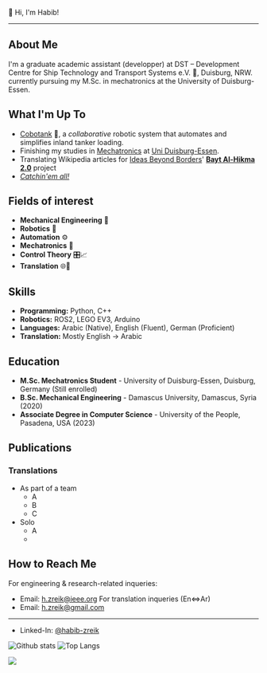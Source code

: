 👋 Hi, I'm Habib!

---

## About Me

I'm a graduate academic assistant (developper) at DST – Development Centre for Ship Technology and Transport Systems e.V. 🚢, Duisburg, NRW. currently pursuing my M.Sc. in mechatronics at the University of Duisburg-Essen.

## What I'm Up To

* [Cobotank](cobotank.de) 🤖, a *collaborative* robotic system that automates and simplifies inland tanker loading.
* Finishing my studies in [Mechatronics](https://www.uni-due.de/mechatronik/) at [Uni Duisburg-Essen](https://www.uni-due.de/).
* Translating Wikipedia articles for [Ideas Beyond Borders](https://ideasbeyondborders.org/)' [**Bayt Al-Hikma 2.0**](https://baytalhikma2.org/) project
* [*Catchin'em all!*](https://www.youtube.com/watch?v=JuYeHPFR3f0) 

## Fields of interest

- **Mechanical Engineering** 🔧  
- **Robotics** 🤖  
- **Automation** ⚙️  
- **Mechatronics** 🦾 
- **Control Theory** 🎛️📈  
- **Translation** 🌐📝  

## Skills

* **Programming:** Python, C++
* **Robotics:** ROS2, LEGO EV3, Arduino
* **Languages:** Arabic (Native), English (Fluent), German (Proficient)
* **Translation:** Mostly English -> Arabic


## Education

* **M.Sc. Mechatronics Student** - University of Duisburg-Essen, Duisburg, Germany (Still enrolled)
* **B.Sc. Mechanical Engineering** - Damascus University, Damascus, Syria (2020)
* **Associate Degree in Computer Science** - University of the People, Pasadena, USA (2023)

## Publications

### Translations
- As part of a team
  * A
  * B
  * C
- Solo
  * A
  * 
## How to Reach Me
For engineering & research-related inqueries:
* Email: [h.zreik@ieee.org](mailto:h.zreik@ieee.org)
For translation inqueries (En⇔Ar)
* Email: [h.zreik@gmail.com](mailto:h.zreik@gmail.com)
---
* Linked-In: [@habib-zreik](https://www.linkedin.com/in/habib-zreik/)


![Github stats](https://github-readme-stats.vercel.app/api?username=HabibZRK&theme=transparent&count_private=true&show_icons=false&hide_title=false&include_all_commits=false)
![Top Langs](https://github-readme-stats.vercel.app/api/top-langs/?username=HabibZRK&layout=compact&hide=C,javascript,LabVIEW,ProLog,objective-c,M,OpenEdge%20ABL,Batchfile,Perl,Roff,Jupyter%20Notebook,TCL,TLA,c%23,Makefile,Tex,GLSL,qmake,M4,scilab&langs_count=8&hide_title=false&theme=transparent&show_icons=true&include_all_commits=false,is_fork=false)

![](https://visitor-badge.glitch.me/badge?page_id=HabibZRK.Habib.ZRK&left_color=green&right_color=red)
